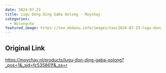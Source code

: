 ```yaml
---
date: 2024-07-23
title: Lugu Dong Ding Gaba Oolong - Moychay
categories:
  - Wulongcha
featured_image: https://tea.dedunu.info/images/tea/2024-07-23-lugu-dong-ding-1.jpeg
---
```


## Original Link

<https://moychay.nl/products/lugu-don-ding-gaba-oolong?_pos=1&_sid=fc535861f&_ss=r>
